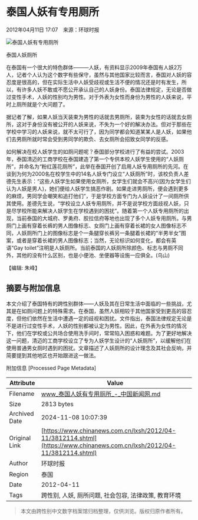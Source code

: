 # 泰国人妖有专用厕所

2012年04月11日 17:07　来源：环球时报

![泰国人妖有专用厕所](http://www.chinanews.com/fileftp/2020/03/2020-03-11/U194P4T8D3812114F107DT20120411170707.jpg)

泰国人妖厕所

在泰国有一个很大的特色群体———人妖，有资料显示2009年泰国有人妖2万人，记者个人认为这个数字有些保守，虽然与其他国家比较而言，泰国对人妖的容忍度是很高的，但在实际生活中人妖受歧视或生活不便的情况还是时有发生，所以，有许多人妖不敢或不愿公开承认自己的人妖身份。泰国法律规定，无论是否做过变性手术，人妖的性别均为男性。对于外表为女性而身份为男性的人妖来说，平时上厕所就是个大问题了。

据记者了解，如果人妖当天装束为男性的话就去男厕所，装束为女性的话就去女厕所，这对于身份没有被公开的人妖来说，不失为一个好的解决办法。但对于那些在学校中学习的人妖来说，就不太可行了，因为同学都会知道某某人是人妖，如果他们去男厕所就时常会受到男同学的欺负、去女厕所会招致女同学的反感。

如何解决在校人妖学生的如厕问题呢？泰国部分学校进行了有益的尝试。2003年，泰国清迈的工商学校在泰国建造了第一个专供本校人妖学生使用的“人妖厕所”，并命名为“粉红莲花厕所”，此举在泰国开创了启用人妖专用厕所的先河。在谈到为何为2000名在校学生中的14名人妖专门设立“人妖厕所”时，该校负责人差德先生表示：“这些人妖学生如果使用女厕所，女学生们就会不高兴(因为女学生们认为人妖是男人)，她们便给人妖学生搞恶作剧。如果走进男厕所，便会遇到更多的麻烦，男同学会嘲笑和追打他们”，于是学校方面专门为人妖设计了一间厕所供其使用。差德先生说，“学校设立人妖专用厕所，并不是说学校方面歧视人妖，只是尽学校所能来解决人妖学生在学校遇到的困扰”。随着第一个人妖专用厕所的出现，当前泰国的大城府、罗勇府、胶拉信府等地也出现了多个人妖专用厕所。与男厕门上画有穿着长裤的男人图像标志、女厕门上画有穿着长裙的女人图像标志不同，人妖厕所门上的图像标志是个一条腿穿长裤另一条腿着长裙的“半男半女”图案，或者是穿着长裙的男人图像标志；当然，无论标识如何变化，都会有英语“Gay toilet”注明是人妖厕所。当前泰国的人妖厕所除颜色、标志与男厕不同外，其他的没有什么区别，也是小便池、坐便器等设施一应俱全。(乌山)

【编辑: 朱峰】

## 摘要与附加信息

<!-- tcd_abstract -->
本文介绍了泰国特有的跨性别群体——人妖及其在日常生活中面临的一些挑战，尤其是在如厕问题上的特殊需求。在泰国，虽然人妖相较于其他国家受到更高的容忍度，但他们依然在生活中遭遇一定的歧视和困扰。文件指出，泰国法律规定无论是不是进行过变性手术，人妖的性别都被认定为男性。因此，在外表为女性的情况下，他们在学校或公共场合使用洗手间时，常常陷入困惑和难题。为了更好地解决这一问题，清迈的工商学校设立了专为人妖学生设计的“人妖厕所”，以缓解他们在使用普通男女厕时遇到的困扰。文章描述了人妖厕所的设计理念及其社会反响，并简要提到其他地区也开始跟进这一做法。
<!-- tcd_abstract_end -->

附加信息 [Processed Page Metadata]

| Attribute       | Value                                  |
|-----------------|----------------------------------------|
| Filename        | www_泰国人妖有专用厕所_-_中国新闻网.md                             |
| Size            | 2813 bytes                           |
| Archived Date   | 2024-11-08 10:07:39                             |
| Original Link   | [https://www.chinanews.com.cn/lxsh/2012/04-11/3812114.shtml](https://www.chinanews.com.cn/lxsh/2012/04-11/3812114.shtml)                       |
| Author          | 环球时报                               |
| Region          | 泰国                               |
| Date            | 2012-04-11                                 |
| Tags            | 跨性别, 人妖, 厕所问题, 社会包容, 法律政策, 教育环境                                 |
>
> 本文由跨性别中文数字档案馆归档整理，仅供浏览。版权归原作者所有。
>